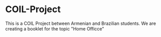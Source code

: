 # COIL-Project
This is a COIL Project between Armenian and Brazilian students. We are creating a booklet for the topic "Home Officce"
